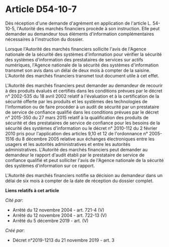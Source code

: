 # Article D54-10-7

Dès réception d'une demande d'agrément en application de l'article L. 54-10-5, l'Autorité des marchés financiers procède à
son instruction. Elle peut demander au demandeur tous éléments d'information complémentaires nécessaires à l'instruction du
dossier.

Lorsque l'Autorité des marchés financiers sollicite l'avis de l'Agence nationale de la sécurité des systèmes d'information
pour vérifier la sécurité des systèmes d'information des prestataires de services sur actifs numériques, l'Agence nationale
de la sécurité des systèmes d'information transmet son avis dans un délai de deux mois à compter de la saisine. L'Autorité
des marchés financiers transmet tout document utile à cet effet.

L'Autorité des marchés financiers peut demander au demandeur de recourir à des produits évalués et certifiés dans les
conditions prévues par le décret n° 2002-535 du 18 avril 2002 relatif à l'évaluation et à la certification de la sécurité
offerte par les produits et les systèmes des technologies de l'information ou de faire procéder à un audit de sécurité par un
prestataire de service de confiance qualifié dans les conditions prévues par le décret n° 2015-350 du 27 mars 2015 relatif à
la qualification des produits de sécurité et des prestataires de service de confiance pour les besoins de la sécurité des
systèmes d'information ou le décret n° 2010-112 du 2 février 2010 pris pour l'application des articles 9,10 et 12 de
l'ordonnance n° 2005-1516 du 8 décembre 2005 relative aux échanges électroniques entre les usagers et les autorités
administratives et entre les autorités administratives. L'Autorité des marchés financiers peut demander au demandeur le
rapport d'audit établi par le prestataire de service de confiance qualifié et peut solliciter l'avis de l'Agence nationale de
la sécurité des systèmes d'information sur ce rapport.

L'Autorité des marchés financiers notifie sa décision au demandeur dans un délai de six mois à compter de la date de
réception du dossier complet.

**Liens relatifs à cet article**

_Cité par_:

  - Arrêté du 12 novembre 2004 - art. 721-4 (V)
  - Arrêté du 12 novembre 2004 - art. 722-13 (V)
  - Arrêté du 5 décembre 2019 - art. (V)

_Créé par_:

  - Décret n°2019-1213 du 21 novembre 2019 - art. 3
